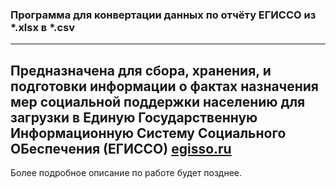 ### Программа для конвертации данных по отчёту ЕГИССО из *.xlsx в *.csv
---
Предназначена для сбора, хранения, и подготовки информации о фактах назначения мер социальной поддержки населению для загрузки в Единую Государственную Информационную Систему Социального ОБеспечения (ЕГИССО)
[egisso.ru](http://www.egisso.ru/site/)
---
Более подробное описание по работе будет позднее.
